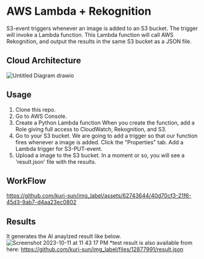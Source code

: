 # AWS Lambda + Rekognition

S3-event triggers whenever an image is added to an S3 bucket. The trigger will invoke a Lambda function. 
This Lambda function will call AWS Rekognition, and output the results in the same S3 bucket as a JSON file.

## Cloud Architecture
![Untitled Diagram drawio](https://github.com/kuri-sun/img_label/assets/62743644/925787db-c28c-415c-bf60-72837618b607)

## Usage
1. Clone this repo.
2. Go to AWS Console.
3. Create a Python Lambda function When you create the function, add a Role giving full access to CloudWatch, Rekognition, and S3.
4. Go to your S3 bucket. We are going to add a trigger so that our function fires whenever a image is added. Click the "Properties" tab. Add a Lambda trigger for S3-PUT-event.
5. Upload a image to the S3 bucket. In a moment or so, you will see a 'result.json' file with the results.

## WorkFlow
https://github.com/kuri-sun/img_label/assets/62743644/40d70cf3-21f6-45d3-9ab7-d4aa23ec0802

## Results
It generates the AI anaylzed result like below.
![Screenshot 2023-10-11 at 11 43 17 PM](https://github.com/kuri-sun/img_label/assets/62743644/3fff0469-43af-409b-8c6b-e4a5f4b23277)
*test result is also available from here: https://github.com/kuri-sun/img_label/files/12877991/result.json

